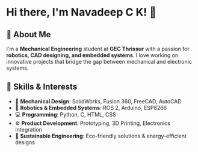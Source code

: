 # Hi there, I'm Navadeep C K! 👋

## 🚀 About Me
I'm a **Mechanical Engineering** student at **GEC Thrissur** with a passion for **robotics, CAD designing, and embedded systems**. I love working on innovative projects that bridge the gap between mechanical and electronic systems.

## 🔧 Skills & Interests
- 🔩 **Mechanical Design**: SolidWorks, Fusion 360, FreeCAD, AutoCAD
- 🤖 **Robotics & Embedded Systems**: ROS 2, Arduino, ESP8266
- 💻 **Programming**: Python, C, HTML, CSS
- ⚙️ **Product Development**: Prototyping, 3D Printing, Electronics Integration
- 🌿 **Sustainable Engineering**: Eco-friendly solutions & energy-efficient designs

<!---
mindmaster17/mindmaster17 is a ✨ special ✨ repository because its `README.md` (this file) appears on your GitHub profile.
You can click the Preview link to take a look at your changes.
--->
